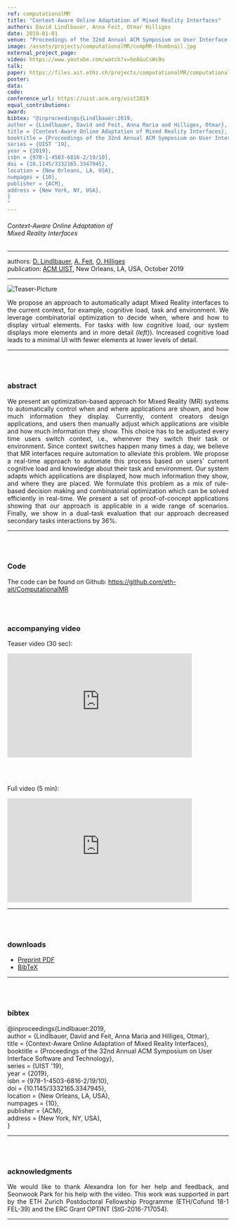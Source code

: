 ```yaml
---
ref: computationalMR
title: "Context-Aware Online Adaptation of Mixed Reality Interfaces"
authors: David Lindlbauer, Anna Feit, Otmar Hilliges
date: 2019-01-01
venue: "Proceedings of the 32nd Annual ACM Symposium on User Interface Software and Technology"
image: /assets/projects/computationalMR/compMR-thumbnail.jpg
external_project_page: 
video: https://www.youtube.com/watch?v=heAGuCsWs9o
talk: 
paper: https://files.ait.ethz.ch/projects/computationalMR/computationalMR_preprint.pdf
poster: 
data: 
code: 
conference_url: https://uist.acm.org/uist2019
equal_contributions: 
award: 
bibtex: "@inproceedings{Lindlbauer:2019,
author = {Lindlbauer, David and Feit, Anna Maria and Hilliges, Otmar},
title = {Context-Aware Online Adaptation of Mixed Reality Interfaces},
booktitle = {Proceedings of the 32nd Annual ACM Symposium on User Interface Software and Technology},
series = {UIST '19},
year = {2019},
isbn = {978-1-4503-6816-2/19/10},
doi = {10.1145/3332165.3347945},
location = {New Orleans, LA, USA},
numpages = {10},
publisher = {ACM},
address = {New York, NY, USA},
}
"
---
```


<h6> Context-Aware Online Adaptation of <br/>Mixed Reality Interfaces </h6>
<hr />

<div class="fullcol">
    <div class="teaser-info-projectpage">
            <span class="normalcap">authors:</span>
            <span class="authorcap">
                <nobr><a href="/people/lindlbauer/" title="David Lindlbauer">D. Lindlbauer</a>, </nobr>
                <nobr><a href="/people/feitan/" title="Anna Maria Feit">A. Feit</a>, </nobr>
                <nobr><a href="/people/hilliges/" title="Otmar Hilliges">O. Hilliges</a> </nobr>
            </span>
            <br/>
            <span class="normalcap"><nobr>publication: </nobr></span>
            <span class="authorcap">
                <a class="a-text-ext" href="https://uist.acm.org/uist2019/" title="ACM UIST">ACM UIST</a>, New Orleans, LA, USA, October 2019
            </span>
        <hr />
    </div>
</div>

<div class="fullcol">
    <img class="fullcol" src="<?php ait_root_dir();?>projects/2019/computationalMR/compMR-teaser.jpg" alt="Teaser-Picture" />
    <div class="fullcol">
        <p align="justify">
            <span class="figurecap">
                We propose an approach to automatically adapt Mixed Reality interfaces to the current context, for example, cognitive load, task and environment. We leverage combinatorial optimization to decide when, where and how to display virtual elements. For tasks with low cognitive load, our system displays more elements and in more detail (<i>left</i>}). Increased cognitive load leads to a minimal UI with fewer elements at lower levels of detail.
            </span>
        </p>
        <hr />
        <br/>
        <br/>
    </div>
</div>

<div class="fullcol">
    <h3>abstract</h3>
    <p align="justify">
      We present an optimization-based approach for Mixed Reality (MR) systems to automatically control when and where applications are shown, and how much information they display.
      Currently, content creators design applications, and users then manually adjust which applications are visible and how much information they show.
      This choice has to be adjusted every time users switch context, i.e., whenever they switch their task or environment.
      Since context switches happen many times a day, we believe that MR interfaces require automation to alleviate this problem.
      We propose a real-time approach to automate this process based on users' current cognitive load and knowledge about their task and environment.
      Our system adapts which applications are displayed, how much information they show, and where they are placed. We formulate this problem as a mix of rule-based decision making and combinatorial optimization which can be solved efficiently in real-time.
      We present a set of proof-of-concept applications showing that our approach is applicable in a wide range of scenarios.
      Finally, we show in a dual-task evaluation that our approach decreased secondary tasks interactions by 36%.
    </p>
    <hr />
    <br/>
    <br/>
</div>

<div class="fullcol">
<h3>Code</h3>
    <p>
    The code can be found on Github: <a target="_blank" title="Preprint PDF" href="https://github.com/eth-ait/ComputationalMR">https://github.com/eth-ait/ComputationalMR</a>
    </p>
  </br>
  </br>
</div>

<div class="fullcol">
<h3>accompanying video</h3>
    <p>
    Teaser video (30 sec):
    <div class="video">
      <iframe width="420" height="237" src="https://www.youtube.com/embed/geZjEqrZ1fI" frameborder="0" allowfullscreen></iframe>
    </div>
    </p>
  </br>
  </br>
    <p>
    Full video (5 min):
    <div class="video">
      <iframe width="420" height="237" src="https://www.youtube.com/embed/heAGuCsWs9o" frameborder="0" allowfullscreen></iframe>
    </div>
    </p>
    <hr />
    <br/>
    <br/>
</div>

<div class="fullcol">
 <h3>downloads</h3>
    <!-- To be released. -->
    <ul class="linklist">
        <li class="a-pdf"><a target="_blank" title="Preprint PDF" href="<?php ait_root_dir();?>projects/2019/computationalMR/downloads/computationalMR_preprint.pdf">Preprint PDF</a></li>
        <!-- <li class="a-vid"><a target="_blank" href="<?php ait_root_dir();?>projects/2015/InteractiveDebugger/downloads/FluidEdt-Ou-CHI2015.mp4" title="Download Video">Video (26 MB)</a></li>-->
        <li class="a-bib"><a target="_blank" title="BibTex" href="<?php ait_root_dir();?>projects/2019/computationalMR/lindlbauer2019.bib">BibTeX</a></li>
    </ul>
    <hr />
    <br/>
    <br/>
</div>

<div class="fullcol">
<h3>bibtex</h3>
    <div class="bibtex">
        @inproceedings{Lindlbauer:2019, <br>
         author = {Lindlbauer, David and Feit, Anna Maria and Hilliges, Otmar}, <br>
         title = {Context-Aware Online Adaptation of Mixed Reality Interfaces}, <br>
         booktitle = {Proceedings of the 32nd Annual ACM Symposium on User Interface Software and Technology}, <br>
         series = {UIST '19}, <br>
         year = {2019}, <br>
         isbn = {978-1-4503-6816-2/19/10}, <br>
         doi = {10.1145/3332165.3347945}, <br>
         location = {New Orleans, LA, USA}, <br>
         numpages = {10}, <br>
         publisher = {ACM}, <br>
         address = {New York, NY, USA}, <br>
    }
    </div>
    <hr />
    <br/>
    <br/>
</div>
<!--
<div class="fullcol">
    <h3>additional results</h3>
    <br/>
    <img class="halfcol" src="<?php ait_root_dir();?>projects/2016/deformables/bar_small.png" alt="Teaser-Picture" />
    <img class="halfcol" src="<?php ait_root_dir();?>projects/2016/deformables/organ_stacked_small.png" alt="Teaser-Picture" />
    <div class="halfcol">
        <p align="justify">
            <span class="figurecap">
                Top row: schematic sensor routings obtained using our tool with automatic sensor refinement.
                Middle row: fabricated device.
                Bottom row: Ground truth (gray) vs. reconstruction (orange). Insets show error on a heat map scale, with maximum error (white) at 22 mm (darker is better).
            </span>
        </p>
    </div>
    <div class="halfcol">
        <p align="justify">
            <span class="figurecap">
                Two example deformations of the organ pipe model designed with our method. Ground truth (gray) vs. reconstruction (orange).
            </span>
        </p>
    </div>
</div> -->

<!-- <div class="fullcol">
    <br/><br/>
    <img class="fullcol" src="<?php ait_root_dir();?>projects/2016/deformables/sheet_squared_small.png" alt="Teaser-Picture" />
    <p align="justify">
        <span class="figurecap">
            Snapshots of the design process. Top Row: the user placed, refined,
            and edited four sensors (left); Reconstruction error is expected to be very low (right). Bottom row: Interaction
            with fabricated device (left) and ground truth comparison (right).
        </span>
    </p>
    <hr />
    <br/>
    <br/>
</div> -->

<div class="fullcol">
    <h3>acknowledgments</h3>
    <p align="justify">
      We would like to thank Alexandra Ion for her help and feedback, and Seonwook Park for his help with the video.
      This work was supported in part by the ETH Zurich Postdoctoral Fellowship Programme (ETH/Cofund 18-1 FEL-39) and the ERC Grant OPTINT (StG-2016-717054).
    </p>
    <hr />
    <br/>
    <br/>
</div>

